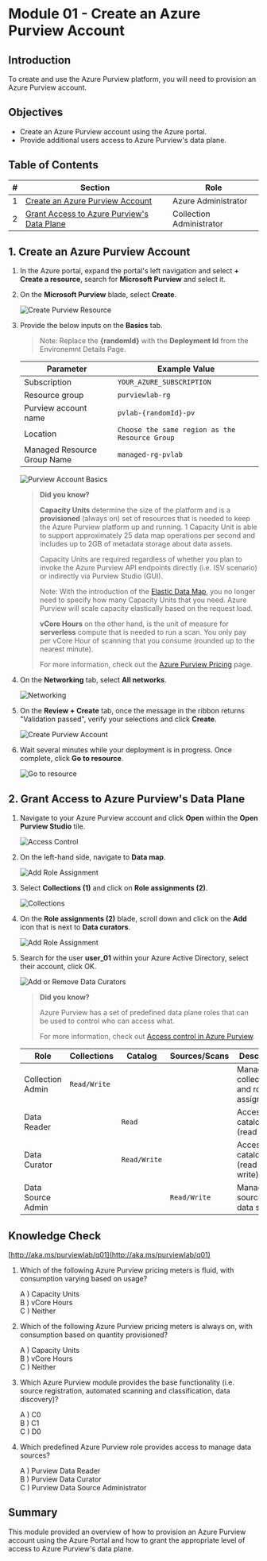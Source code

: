 # Module 01 - Create an Azure Purview Account

## Introduction

To create and use the Azure Purview platform, you will need to provision an Azure Purview account.

## Objectives

* Create an Azure Purview account using the Azure portal.
* Provide additional users access to Azure Purview's data plane.

## Table of Contents

| #  | Section | Role |
| --- | --- | --- |
| 1 | [Create an Azure Purview Account](#1-create-an-azure-purview-account) | Azure Administrator |
| 2 | [Grant Access to Azure Purview's Data Plane](#2-grant-access-to-azure-purviews-data-plane) | Collection Administrator |

## 1. Create an Azure Purview Account

1. In the Azure portal, expand the portal's left navigation and select **+ Create a resource**, search for **Microsoft Purview** and select it.

2. On the **Microsoft Purview** blade, select **Create**.

    ![Create Purview Resource](../images/module01/purv1.png)

3. Provide the below inputs on the **Basics** tab.  

    > Note: Replace the **{randomId}** with the **Deployment Id** from the Environemnt Details Page.

    | Parameter  | Example Value |
    | --- | --- |
    | Subscription | `YOUR_AZURE_SUBSCRIPTION` |
    | Resource group | `purviewlab-rg` |
    | Purview account name | `pvlab-{randomId}-pv` |
    | Location | `Choose the same region as the Resource Group` |
    | Managed Resource Group Name | `managed-rg-pvlab` |

    ![Purview Account Basics](../images/module01/purv2.png)

    > **Did you know?**
    >
    > **Capacity Units** determine the size of the platform and is a **provisioned** (always on) set of resources that is needed to keep the Azure Purview platform up and running. 1 Capacity Unit is able to support approximately 25 data map operations per second and includes up to 2GB of metadata storage about data assets.
    >
    > Capacity Units are required regardless of whether you plan to invoke the Azure Purview API endpoints directly (i.e. ISV scenario) or indirectly via Purview Studio (GUI).
    >
    > Note: With the introduction of the [Elastic Data Map](https://docs.microsoft.com/en-us/azure/purview/concept-elastic-data-map), you no longer need to specify how many Capacity Units that you need. Azure Purview will scale capacity elastically based on the request load.
    > 
    > **vCore Hours** on the other hand, is the unit of measure for **serverless** compute that is needed to run a scan. You only pay per vCore Hour of scanning that you consume (rounded up to the nearest minute).
    >
    > For more information, check out the [Azure Purview Pricing](https://azure.microsoft.com/en-us/pricing/details/azure-purview/) page.

4. On the **Networking** tab, select **All networks**.
   
    ![Networking](../images/module01/purv3.png)

5. On the **Review + Create** tab, once the message in the ribbon returns "Validation passed", verify your selections and click **Create**.

    ![Create Purview Account](../images/module01/purv4.png)

6. Wait several minutes while your deployment is in progress. Once complete, click **Go to resource**.

    ![Go to resource](../images/module01/Mod1-purview05.png)

## 2. Grant Access to Azure Purview's Data Plane

1. Navigate to your Azure Purview account and click **Open** within the **Open Purview Studio** tile.

    ![Access Control](../images/module01/purv5.png)

2. On the left-hand side, navigate to **Data map**.

    ![Add Role Assignment](../images/module01/Mod1-purview07.png)

3. Select **Collections (1)** and click on **Role assignments (2)**.

    ![Collections](../images/module01/Mod1-purview08.png)

4. On the **Role assignments (2)** blade, scroll down and click on the **Add** icon that is next to **Data curators**.

    ![Add Role Assignment](../images/module01/Mod1-purview09.png)

5. Search for the user **user_01** within your Azure Active Directory, select their account, click OK.

    ![Add or Remove Data Curators](../images/module01/user01.png)

    > **Did you know?**
    >
    > Azure Purview has a set of predefined data plane roles that can be used to control who can access what.
    >
    > For more information, check out [Access control in Azure Purview](https://docs.microsoft.com/en-us/azure/purview/catalog-permissions).

    | Role  | Collections | Catalog | Sources/Scans | Description | 
    | --- | --- | --- | --- | --- |
    | Collection Admin | `Read/Write` | | | Manage collections and role assignments. |
    | Data Reader ||  `Read` |  | Access to catalog (read only). |
    | Data Curator || `Read/Write` |  | Access to catalog (read & write). |
    | Data Source Admin |  || `Read/Write` | Manage data sources and data scans. |

## Knowledge Check

[http://aka.ms/purviewlab/q01](http://aka.ms/purviewlab/q01)

1. Which of the following Azure Purview pricing meters is fluid, with consumption varying based on usage?

    A ) Capacity Units  
    B ) vCore Hours  
    C ) Neither

2. Which of the following Azure Purview pricing meters is always on, with consumption based on quantity provisioned?

    A ) Capacity Units  
    B ) vCore Hours  
    C ) Neither

3. Which Azure Purview module provides the base functionality (i.e. source registration, automated scanning and classification, data discovery)?

    A ) C0  
    B ) C1  
    C ) D0

4. Which predefined Azure Purview role provides access to manage data sources?

    A ) Purview Data Reader  
    B ) Purview Data Curator  
    C ) Purview Data Source Administrator

## Summary

This module provided an overview of how to provision an Azure Purview account using the Azure Portal and how to grant the appropriate level of access to Azure Purview's data plane.
